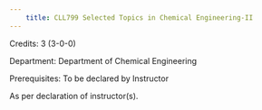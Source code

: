 ```yaml
---
    title: CLL799 Selected Topics in Chemical Engineering-II
---
```

Credits: 3 (3-0-0)

Department: Department of Chemical Engineering

Prerequisites: To be declared by Instructor

As per declaration of instructor(s).